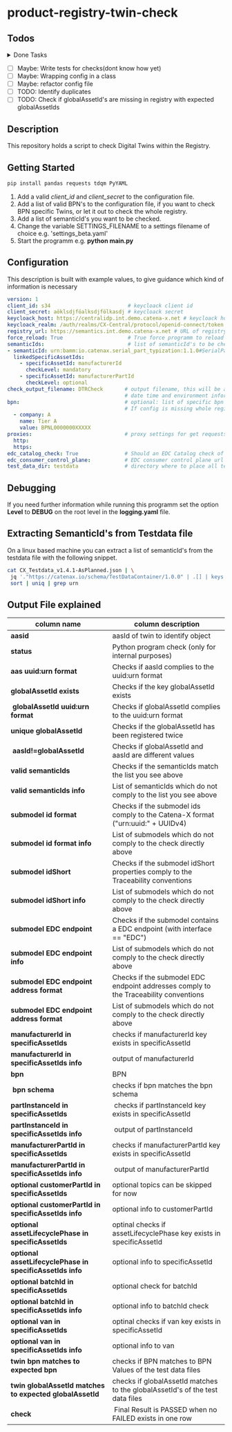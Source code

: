 # product-registry-twin-check

## Todos

<details>
  <summary>Done Tasks</summary>

* [x] CRITICAL SOLVE GLOBALS ISSUE ==> initialize only once if inctance exists?
* [x] ✅ Add functionality to force reload
* [x] ✅ Refactor code into Classes and restructure programm
* [x] ✅ Add functionality fo Multiple BPN's
* [x] ✅ draw Statusbar
* [x] ✅ Proxy settings variable
* [x] ✅ Documentation
* [x] ✅ Refactor getTwinsByBPN force reload strategy (a pickl per bpn => abstraction a lot easier)
* [x] add list of valid semanticIds into the configuration
* [x] Refactor Checks and Checkclass
* [x] manufactureId Logic is not tested correctly
* [x] Add more information to resultset to identify an object
* [x] Maybe: validate EDC Endpoints found. Make it nice Code
* [x] Describe configuration of check tool
* [x] Add check for different cases BomAsBuilt (Batch, SerialPartTypization) & BomAsPlanned Twins
* [x] Add check against the testdatafile
* [x] Add compare to testfiles

</details>

* [ ] Maybe: Write tests for checks(dont know how yet)
* [ ] Maybe: Wrapping config in a class
* [ ] Maybe: refactor config file
* [ ] TODO: Identify duplicates
* [ ] TODO: Check if globalAssetId's are missing in registry with expected globalAssetIds

## Description

This repository holds a script to check Digital Twins within the Registry.

## Getting Started

```python
pip install pandas requests tdqm PyYAML
```

1. Add a valid *client_id* and *client_secret* to the configuration file.
2. Add a list of valid BPN's to the configuration file, if you want to check BPN specific Twins, or let it out to check the whole registry.
3. Add a list of semanticId's you want to be checked.
4. Change the variable SETTINGS_FILENAME to a settings filename of choice e.g. 'settings_beta.yaml'
5. Start the programm e.g. **python main.py**

## Configuration

This description is built with example values, to give guidance which kind of information is necessary

```yaml
version: 1
client_id: s34                         # keycloack client id 
client_secret: aöklsdjföalksdjfölkasdj # keycloack secret
keycloack_host: https://centralidp.int.demo.catena-x.net # keycloack host
keycloack_realm: /auth/realms/CX-Central/protocol/openid-connect/token # keycloack realm
registry_url: https://semantics.int.demo.catena-x.net # URL of registry service
force_reload: True                     # True force programm to reload twins from registry and not use cache
semanticIds:                           # list of semanticId's to be checked
- semanticId: urn:bamm:io.catenax.serial_part_typization:1.1.0#SerialPartTypization
  linkedSpecificAssetIds:
    - specificAssetId: manufacturerId
      checkLevel: mandatory 
    - specificAssetId: manufacturerPartId
      checkLevel: optional
check_output_filename: DTRCheck       # output filename, this will be appended with 
                                      # date time and environment information
bpn:                                  # optional: list of specific bpn values which are beeing tested.
                                      # If config is missing whole registry entries will be checked
  - company: A
    name: Tier A
    value: BPNL0000000XXXXX
proxies:                              # proxy settings for get requests
  http: 
  https: 
edc_catalog_check: True               # Should an EDC Catalog check of each participant in the Network be done
edc_consumer_control_plane:           # EDC consumer control plane url from which the catalog shall be retrieved
test_data_dir: testdata               # directory where to place all testdata files to check content against
```

## Debugging

If you need further information while running this programm set the option **Level** to **DEBUG** on the root level in the **logging.yaml** file.

## Extracting SemanticId's from Testdata file

On a linux based machine you can extract a list of semanticId's from the testdata file with the following snippet.

```bash
cat CX_Testdata_v1.4.1-AsPlanned.json | \
 jq '."https://catenax.io/schema/TestDataContainer/1.0.0" | .[] | keys' | \
 sort | uniq | grep urn
```

## Output File explained

| column name | column description |
|----|----|
| **aasid** | aasId of twin to identify object |
| **status** | Python program check (only for internal purposes) |
| **aas uuid:urn format**| Checks if aasId complies to the uuid:urn format |
| **globalAssetId exists** | Checks if the key globalAssetId exists |
| **globalAssetId uuid:urn format** | Checks if globalAssetId complies to the uuid:urn format |
| **unique globalAssetId** | Checks if the globalAssetId has been registered twice |
| **aasId!=globalAssetId** | Checks if globalAssetId and aasId are different values |
| **valid semanticIds** | Checks if the semanticIds match the list you see above |
| **valid semanticIds info** | List of semanticIds which do not comply to the list you see above |
| **submodel id format** | Checks if the submodel ids comply to the Catena-X format ("urn:uuid:" + UUIDv4) |
| **submodel id format info** | List of submodels which do not comply to the check directly above |
| **submodel idShort** | Checks if the submodel idShort properties comply to the Traceability conventions |
| **submodel idShort info** | List of submodels which do not comply to the check directly above |
| **submodel EDC endpoint** | Checks if the submodel contains a EDC endpoint (with interface == "EDC") |
| **submodel EDC endpoint info** | List of submodels which do not comply to the check directly above |
| **submodel EDC endpoint address format** | Checks if the submodel EDC endpoint addresses comply to the Traceability conventions |
| **submodel EDC endpoint address format** | List of submodels which do not comply to the check directly above |
| **manufacturerId in specificAssetIds**| checks if manufacturerId key exists in specificAssetId |
| **manufacturerId in specificAssetIds info**| output of manufacturerId |
| **bpn** | BPN |
| **bpn schema** | checks if bpn matches the bpn schema |
| **partInstanceId in specificAssetIds** | checks if partInstanceId key exists in specificAssetId |
| **partInstanceId in specificAssetIds info** | output of partInstanceId |
| **manufacturerPartId in specificAssetIds** | checks if manufacturerPartId key exists in specificAssetId |
| **manufacturerPartId in specificAssetIds info** | output of manufacturerPartId |
| **optional customerPartId in specificAssetIds** | optional topics can be skipped for now |
| **optional customerPartId in specificAssetIds info**| optional info to customerPartId|  
| **optional assetLifecyclePhase in specificAssetIds**| optinal checks if assetLifecyclePhase key exists in specificAssetId|
| **optional assetLifecyclePhase in specificAssetIds info**|optional info to specificAssetId|
| **optional batchId in specificAssetIds**| optional check for batchId |
| **optional batchId in specificAssetIds info**| optional info to batchId check |
| **optional van in specificAssetIds**|optinal checks if van key exists in specificAssetId|
| **optional van in specificAssetIds info**|optional info to van|
| **twin bpn matches to expected bpn**|checks if BPN matches to BPN Values of the test data files|
| **twin globalAssetId matches to expected globalAssetId**|checks if globalAssetId matches to the globalAssetId's of the test data files|
| **check** | Final Result is PASSED when no FAILED exists in one row |
